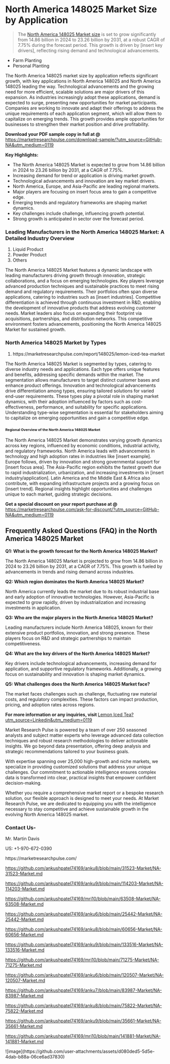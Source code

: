 <h1>North America 148025 Market&nbsp;Size by Application</h1><blockquote><p>The <a href="https://marketresearchpulse.com/download-sample/?utm_source=GitHub-NA&amp;utm_medium=0119">North America 148025 Market size</a> is set to grow significantly from 14.86 billion in 2024 to 23.26 billion by 2031, at a robust CAGR of 7.75% during the forecast period. This growth is driven by [insert key drivers], reflecting rising demand and technological advancements.</p></blockquote><ul><li>Farm Planting<li> Personal Planting</li></ul><p>The North America 148025 market size by application reflects significant growth, with key applications in North America 148025 and North America 148025 leading the way. Technological advancements and the growing need for more efficient, scalable solutions are major drivers of this expansion. As industries increasingly adopt these applications, demand is expected to surge, presenting new opportunities for market participants. Companies are working to innovate and adapt their offerings to address the unique requirements of each application segment, which will allow them to capitalize on emerging trends. This growth provides ample opportunities for businesses to strengthen their market position and drive profitability.</p><p><strong>Download your PDF sample copy in full at @ </strong><a href="https://marketresearchpulse.com/download-sample/?utm_source=GitHub-NA&amp;utm_medium=0119">https://marketresearchpulse.com/download-sample/?utm_source=GitHub-NA&amp;utm_medium=0119</a></p><p><strong>Key Highlights: </strong></p><ul><li>The North America 148025 Market is expected to grow from 14.86 billion in 2024 to 23.26 billion by 2031, at a CAGR of 7.75%.</li><li>Increasing demand for trend or application is driving market growth.</li><li>Technological advancements and innovation are key market drivers.</li><li>North America, Europe, and Asia-Pacific are leading regional markets.</li><li>Major players are focusing on insert focus area to gain a competitive edge.</li><li>Emerging trends and regulatory frameworks are shaping market dynamics.</li><li>Key challenges include challenge, influencing growth potential.</li><li>Strong growth is anticipated in sector over the forecast period.</li></ul><h3>Leading Manufacturers in the North America 148025 Market: A Detailed Industry Overview</h3><ol><li>Liquid Product<li> Powder Product<li> Others</li></ol><div class="flex max-w-full flex-col flex-grow"><div class="min-h-8 text-message flex w-full flex-col items-end gap-2 whitespace-normal break-words [.text-message+&amp;]:mt-5" dir="auto" data-message-author-role="assistant" data-message-id="fd8432e4-4910-450d-b182-61b7bfb0a01f" data-message-model-slug="gpt-4o"><div class="flex w-full flex-col gap-1 empty:hidden first:pt-[3px]"><div class="markdown prose w-full break-words dark:prose-invert light"><p>The North America 148025 Market features a dynamic landscape with leading manufacturers driving growth through innovation, strategic collaborations, and a focus on emerging technologies. Key players leverage advanced production techniques and sustainable practices to meet rising demand and regulatory requirements. Their portfolios often span diverse applications, catering to industries such as [insert industries]. Competitive differentiation is achieved through continuous investment in R&amp;D, enabling the development of innovative products that address evolving customer needs. Market leaders also focus on expanding their footprint via acquisitions, partnerships, and distribution networks. This competitive environment fosters advancements, positioning the North America 148025 Market for sustained growth.</p></div></div></div></div><h3>North America 148025 Market by Types</h3><ol><li>https://marketresearchpulse.com/report/148025/lemon-iced-tea-market</li></ol><div class="flex max-w-full flex-col flex-grow"><div class="min-h-8 text-message flex w-full flex-col items-end gap-2 whitespace-normal break-words [.text-message+&amp;]:mt-5" dir="auto" data-message-author-role="assistant" data-message-id="084470be-0bb7-4664-bddf-5156b4f41249" data-message-model-slug="gpt-4o-mini"><div class="flex w-full flex-col gap-1 empty:hidden first:pt-[3px]"><div class="markdown prose w-full break-words dark:prose-invert light"><p>The North America 148025 Market is segmented by types, catering to diverse industry needs and applications. Each type offers unique features and benefits, addressing specific demands within the market. The segmentation allows manufacturers to target distinct customer bases and enhance product offerings. Innovation and technological advancements drive differentiation among types, ensuring tailored solutions for varied end-user requirements. These types play a pivotal role in shaping market dynamics, with their adoption influenced by factors such as cost-effectiveness, performance, and suitability for specific applications. Understanding type-wise segmentation is essential for stakeholders aiming to capitalize on emerging opportunities and gain a competitive edge.</p></div></div></div></div><h3><span style="font-size: 11px;">Regional Overview of the North America 148025 Market</span></h3><div class="flex max-w-full flex-col flex-grow"><div class="min-h-8 text-message flex w-full flex-col items-end gap-2 whitespace-normal break-words [.text-message+&amp;]:mt-5" dir="auto" data-message-author-role="assistant" data-message-id="e9038762-ce64-4e30-91c9-9bd413514231" data-message-model-slug="gpt-4o-mini"><div class="flex w-full flex-col gap-1 empty:hidden first:pt-[3px]"><div class="markdown prose w-full break-words dark:prose-invert light"><p>The North America 148025 Market demonstrates varying growth dynamics across key regions, influenced by economic conditions, industrial activity, and regulatory frameworks. North America leads with advancements in technology and high adoption rates in industries like [insert example]. Europe follows, driven by innovation and strong governmental support for [insert focus area]. The Asia-Pacific region exhibits the fastest growth due to rapid industrialization, urbanization, and increasing investments in [insert industry/application]. Latin America and the Middle East &amp; Africa also contribute, with expanding infrastructure projects and a growing focus on [insert trend]. Regional insights highlight opportunities and challenges unique to each market, guiding strategic decisions.</p></div></div></div></div><p><strong>Get a special discount on your report purchase at @ </strong><a href="https://marketresearchpulse.com/ask-for-discount/?utm_source=GitHub-NA&amp;utm_medium=0119">https://marketresearchpulse.com/ask-for-discount/?utm_source=GitHub-NA&amp;utm_medium=0119</a></p><h2>Frequently Asked Questions (FAQ) in the North America 148025 Market</h2><p><strong>Q1: What is the growth forecast for the North America 148025 Market?</strong></p><p>The North America 148025 Market is projected to grow from 14.86 billion in 2024 to 23.26 billion by 2031, at a CAGR of 7.75%. This growth is fueled by advancements in trends and rising demand across industries.</p><p><strong>Q2: Which region dominates the North America 148025 Market?</strong></p><p>North America currently leads the market due to its robust industrial base and early adoption of innovative technologies. However, Asia-Pacific is expected to grow rapidly, driven by industrialization and increasing investments in application.</p><p><strong>Q3: Who are the major players in the North America 148025 Market?</strong></p><p>Leading manufacturers include North America 148025, known for their extensive product portfolios, innovation, and strong presence. These players focus on R&amp;D and strategic partnerships to maintain competitiveness.</p><p><strong>Q4: What are the key drivers of the North America 148025 Market?</strong></p><p>Key drivers include technological advancements, increasing demand for application, and supportive regulatory frameworks. Additionally, a growing focus on sustainability and innovation is shaping market dynamics.</p><p><strong>Q5: What challenges does the North America 148025 Market face?</strong></p><p>The market faces challenges such as challenge, fluctuating raw material costs, and regulatory complexities. These factors can impact production, pricing, and adoption rates across regions.</p><p><strong>For more information or any inquiries, visit&nbsp;</strong><a href="Lemon Iced Tea?utm_source=Linkedin&utm_medium=0119">Lemon Iced Tea?utm_source=Linkedin&utm_medium=0119</a></p><p>Market Research Pulse is powered by a team of over 250 seasoned analysts and subject matter experts who leverage advanced data collection techniques and robust research methodologies to deliver actionable insights. We go beyond data presentation, offering deep analysis and strategic recommendations tailored to your business goals.</p><p>With expertise spanning over 25,000 high-growth and niche markets, we specialize in providing customized solutions that address your unique challenges. Our commitment to actionable intelligence ensures complex data is transformed into clear, practical insights that empower confident decision-making.</p><p>Whether you require a comprehensive market report or a bespoke research solution, our flexible approach is designed to meet your needs. At Market Research Pulse, we are dedicated to equipping you with the intelligence necessary to stay competitive and achieve sustainable growth in the evolving North America 148025 market.</p><h3><strong>Contact Us-</strong></h3><p>Mr. Martin Davis</p><p>US: +1-970-672-0390</p><p>https://marketresearchpulse.com/</p><p><a href="https://github.com/ankushpatel74169/anku8/blob/main/31523-Market/NA-31523-Market.md">https://github.com/ankushpatel74169/anku8/blob/main/31523-Market/NA-31523-Market.md</a></p><p><a href="https://github.com/ankushpatel74169/anku9/blob/main/114203-Market/NA-114203-Market.md">https://github.com/ankushpatel74169/anku9/blob/main/114203-Market/NA-114203-Market.md</a></p><p><a href="https://github.com/ankushpatel74169/mri10/blob/main/63508-Market/NA-63508-Market.md">https://github.com/ankushpatel74169/mri10/blob/main/63508-Market/NA-63508-Market.md</a></p><p><a href="https://github.com/ankushpatel74169/anku6/blob/main/25442-Market/NA-25442-Market.md">https://github.com/ankushpatel74169/anku6/blob/main/25442-Market/NA-25442-Market.md</a></p><p><a href="https://github.com/ankushpatel74169/anku8/blob/main/60656-Market/NA-60656-Market.md">https://github.com/ankushpatel74169/anku8/blob/main/60656-Market/NA-60656-Market.md</a></p><p><a href="https://github.com/ankushpatel74169/anku9/blob/main/133516-Market/NA-133516-Market.md">https://github.com/ankushpatel74169/anku9/blob/main/133516-Market/NA-133516-Market.md</a></p><p><a href="https://github.com/ankushpatel74169/mri10/blob/main/71275-Market/NA-71275-Market.md">https://github.com/ankushpatel74169/mri10/blob/main/71275-Market/NA-71275-Market.md</a></p><p><a href="https://github.com/ankushpatel74169/anku6/blob/main/120507-Market/NA-120507-Market.md">https://github.com/ankushpatel74169/anku6/blob/main/120507-Market/NA-120507-Market.md</a></p><p><a href="https://github.com/ankushpatel74169/anku7/blob/main/83987-Market/NA-83987-Market.md">https://github.com/ankushpatel74169/anku7/blob/main/83987-Market/NA-83987-Market.md</a></p><p><a href="https://github.com/ankushpatel74169/anku8/blob/main/75822-Market/NA-75822-Market.md">https://github.com/ankushpatel74169/anku8/blob/main/75822-Market/NA-75822-Market.md</a></p><p><a href="https://github.com/ankushpatel74169/anku9/blob/main/35661-Market/NA-35661-Market.md">https://github.com/ankushpatel74169/anku9/blob/main/35661-Market/NA-35661-Market.md</a></p><p><a href="https://github.com/ankushpatel74169/mri10/blob/main/141881-Market/NA-141881-Market.md">https://github.com/ankushpatel74169/mri10/blob/main/141881-Market/NA-141881-Market.md</a></p>
![image](https://github.com/user-attachments/assets/d080ded5-5d5e-4dab-b88a-06ce6ad37830)
